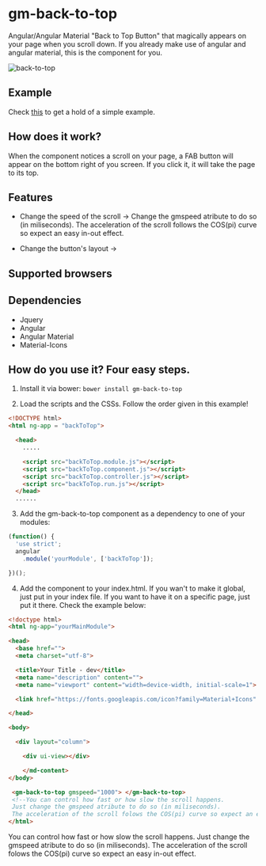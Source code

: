 # gm-back-to-top
Angular/Angular Material "Back to Top Button" that magically appears on your page when you scroll down. If you already make use of angular and angular material, this is the component for you.


![back-to-top](https://cloud.githubusercontent.com/assets/2500619/25964032/e31a19fc-3659-11e7-9038-63c2ef0d651d.PNG)

## Example
Check [this](https://plnkr.co/edit/58MJaYsQpOKDkhYdMDBD) to get a hold of a simple example.

## How does it work?
When the component notices a scroll on your page, a FAB button will appear on the bottom right of you screen. If you click it, it will take the page
to its top.

## Features
- Change the speed of the scroll -> Change the gmspeed atribute to do so (in miliseconds). The acceleration of the scroll follows the COS(pi) curve so expect an easy in-out effect. 

- Change the button's layout ->

## Supported browsers

## Dependencies
- Jquery
- Angular
- Angular Material
- Material-Icons




## How do you use it? Four easy steps.
1. Install it via bower: ````bower install gm-back-to-top```` 

2. Load the scripts and the CSSs. Follow the order given in this example!

```` html
<!DOCTYPE html>
<html ng-app = "backToTop">

  <head>
    .....    

    <script src="backToTop.module.js"></script>
    <script src="backToTop.component.js"></script>
    <script src="backToTop.controller.js"></script>
    <script src="backToTop.run.js"></script>
  </head>
  ......

````

3. Add the gm-back-to-top component as a dependency to one of your modules: 

```` javascript
(function() {
  'use strict';
  angular
    .module('yourModule', ['backToTop']);

})();
````

4. Add the component to your index.html. If you wan't to make it global, just put in your index file. If you want to have it on a specific page, just
put it there. Check the example below:

```` html
<!doctype html>
<html ng-app="yourMainModule">

<head>
  <base href=""> 
  <meta charset="utf-8">

  <title>Your Title - dev</title>
  <meta name="description" content="">
  <meta name="viewport" content="width=device-width, initial-scale=1">

  <link href="https://fonts.googleapis.com/icon?family=Material+Icons" rel="stylesheet">

</head>

<body>

  <div layout="column">

    <div ui-view></div>

    </md-content>
</body>

 <gm-back-to-top gmspeed="1000"> </gm-back-to-top> 
 <!--You can control how fast or how slow the scroll happens. 
 Just change the gmspeed atribute to do so (in miliseconds). 
 The acceleration of the scroll folows the COS(pi) curve so expect an easy in-out effect. -->
</html>

````

You can control how fast or how slow the scroll happens. Just change the gmspeed atribute to do so (in miliseconds). The acceleration of the scroll folows the COS(pi) curve so expect an easy in-out effect. 


